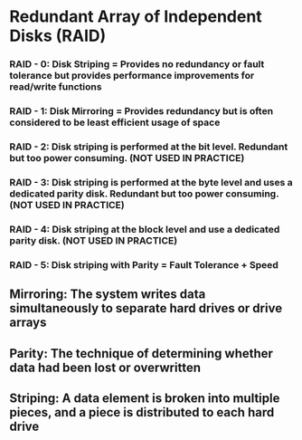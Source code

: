 # Redundant Array of Independent Disks (RAID)

### RAID - 0: Disk Striping = Provides no redundancy or fault tolerance but provides performance improvements for read/write functions

### RAID - 1: Disk Mirroring = Provides redundancy but is often considered to be least efficient usage of space

### RAID - 2: Disk striping is performed at the bit level. Redundant but too power consuming. (NOT USED IN PRACTICE)

### RAID - 3: Disk striping is performed at the byte level and uses a dedicated parity disk. Redundant but too power consuming. (NOT USED IN PRACTICE)

### RAID - 4: Disk striping at the block level and use a dedicated parity disk. (NOT USED IN PRACTICE)

### RAID - 5: Disk striping with Parity = Fault Tolerance + Speed

## Mirroring: The system writes data simultaneously to separate hard drives or drive arrays

## Parity: The technique of determining whether data had been lost or overwritten

## Striping: A data element is broken into multiple pieces, and a piece is distributed to each hard drive

